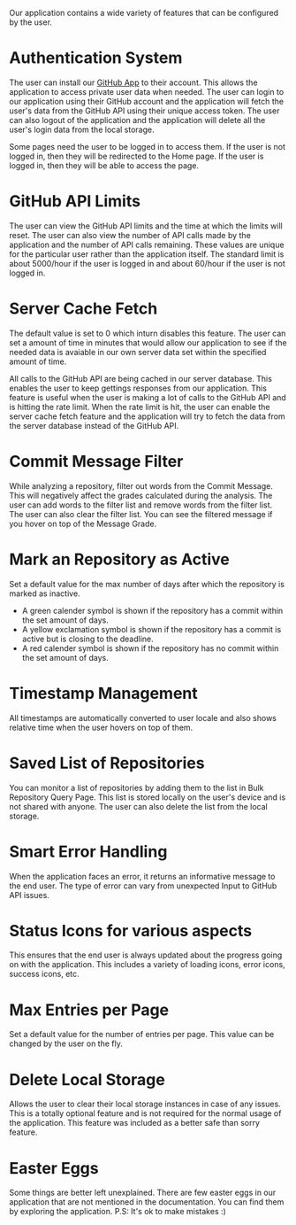Our application contains a wide variety of features that can be configured by the user.

# Authentication System

The user can install our [GitHub App](https://github.com/apps/gstat-tracker) to their account. This allows the application to access private user data when needed. The user can login to our application using their GitHub account and the application will fetch the user's data from the GitHub API using their unique access token. The user can also logout of the application and the application will delete all the user's login data from the local storage.

Some pages need the user to be logged in to access them. If the user is not logged in, then they will be redirected to the Home page. If the user is logged in, then they will be able to access the page.

# GitHub API Limits

The user can view the GitHub API limits and the time at which the limits will reset. The user can also view the number of API calls made by the application and the number of API calls remaining. These values are unique for the particular user rather than the application itself.
The standard limit is about 5000/hour if the user is logged in and about 60/hour if the user is not logged in.

# Server Cache Fetch

The default value is set to 0 which inturn disables this feature. The user can set a amount of time in minutes that would allow our application to see if the needed data is avaiable in our own server data set within the specified amount of time.

All calls to the GitHub API are being cached in our server database. This enables the user to keep gettings responses from our application. This feature is useful when the user is making a lot of calls to the GitHub API and is hitting the rate limit. When the rate limit is hit, the user can enable the server cache fetch feature and the application will try to fetch the data from the server database instead of the GitHub API.

# Commit Message Filter

While analyzing a repository, filter out words from the Commit Message. This will negatively affect the grades calculated during the analysis. The user can add words to the filter list and remove words from the filter list. The user can also clear the filter list. You can see the filtered message if you hover on top of the Message Grade.

# Mark an Repository as Active

Set a default value for the max number of days after which the repository is marked as inactive.

- A green calender symbol is shown if the repository has a commit within the set amount of days.
- A yellow exclamation symbol is shown if the repository has a commit is active but is closing to the deadline.
- A red calender symbol is shown if the repository has no commit within the set amount of days.

# Timestamp Management

All timestamps are automatically converted to user locale and also shows relative time when the user hovers on top of them.

# Saved List of Repositories

You can monitor a list of repositories by adding them to the list in Bulk Repository Query Page. This list is stored locally on the user's device and is not shared with anyone. The user can also delete the list from the local storage.

# Smart Error Handling

When the application faces an error, it returns an informative message to the end user. The type of error can vary from unexpected Input to GitHub API issues.

# Status Icons for various aspects

This ensures that the end user is always updated about the progress going on with the application. This includes a variety of loading icons, error icons, success icons, etc.

# Max Entries per Page

Set a default value for the number of entries per page. This value can be changed by the user on the fly.

# Delete Local Storage

Allows the user to clear their local storage instances in case of any issues. This is a totally optional feature and is not required for the normal usage of the application. This feature was included as a better safe than sorry feature.

# Easter Eggs

Some things are better left unexplained. There are few easter eggs in our application that are not mentioned in the documentation. You can find them by exploring the application.
P.S: It's ok to make mistakes :)
